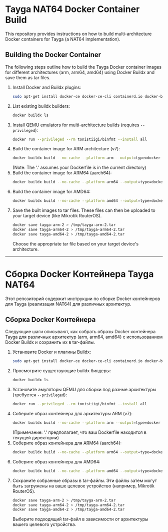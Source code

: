 # Tayga NAT64 Docker Container Build

This repository provides instructions on how to build multi-architecture Docker containers for Tayga (a NAT64 implementation).

## Building the Docker Container

The following steps outline how to build the Tayga Docker container images for different architectures (arm, arm64, amd64) using Docker Buildx and save them as tar files.

1.  Install Docker and Buildx plugins:
    ```bash
    sudo apt-get install docker-ce docker-ce-cli containerd.io docker-buildx-plugin docker-compose-plugin
    ```
2.  List existing buildx builders:
    ```bash
    docker buildx ls
    ```
3.  Install QEMU emulators for multi-architecture builds (requires `--privileged`):
    ```bash
    docker run --privileged --rm tonistiigi/binfmt --install all
    ```
4.  Build the container image for ARM architecture (v7):
    ```bash
    docker buildx build --no-cache --platform arm --output=type=docker -t tayga-arm-2 .
    ```
    (Note: The '.' assumes your Dockerfile is in the current directory)
5.  Build the container image for ARM64 (aarch64):
    ```bash
    docker buildx build --no-cache --platform arm64 --output=type=docker -t tayga-arm64-2 .
    ```
6.  Build the container image for AMD64:
    ```bash
    docker buildx build --no-cache --platform amd64 --output=type=docker -t tayga-amd64-2 .
    ```
7.  Save the built images to tar files. These files can then be uploaded to your target device (like Mikrotik RouterOS).
    ```bash
    docker save tayga-arm-2 > /tmp/tayga-arm-2.tar
    docker save tayga-arm64-2 > /tmp/tayga-arm64-2.tar
    docker save tayga-amd64-2 > /tmp/tayga-amd64-2.tar
    ```
    Choose the appropriate tar file based on your target device's architecture.

---

# Сборка Docker Контейнера Tayga NAT64

Этот репозиторий содержит инструкции по сборке Docker контейнеров для Tayga (реализация NAT64) для различных архитектур.

## Сборка Docker Контейнера

Следующие шаги описывают, как собрать образы Docker контейнера Tayga для различных архитектур (arm, arm64, amd64) с использованием Docker Buildx и сохранить их в tar-файлы.

1.  Установите Docker и плагины Buildx:
    ```bash
    sudo apt-get install docker-ce docker-ce-cli containerd.io docker-buildx-plugin docker-compose-plugin
    ```
2.  Просмотрите существующие buildx билдеры:
    ```bash
    docker buildx ls
    ```
3.  Установите эмуляторы QEMU для сборки под разные архитектуры (требуется `--privileged`):
    ```bash
    docker run --privileged --rm tonistiigi/binfmt --install all
    ```
4.  Соберите образ контейнера для архитектуры ARM (v7):
    ```bash
    docker buildx build --no-cache --platform arm --output=type=docker -t tayga-arm-2 .
    ```
    (Примечание: '.' предполагает, что ваш Dockerfile находится в текущей директории)
5.  Соберите образ контейнера для ARM64 (aarch64):
    ```bash
    docker buildx build --no-cache --platform arm64 --output=type=docker -t tayga-arm64-2 .
    ```
6.  Соберите образ контейнера для AMD64:
    ```bash
    docker buildx build --no-cache --platform amd64 --output=type=docker -t tayga-amd64-2 .
    ```
7.  Сохраните собранные образы в tar-файлы. Эти файлы затем могут быть загружены на ваше целевое устройство (например, Mikrotik RouterOS).
    ```bash
    docker save tayga-arm-2 > /tmp/tayga-arm-2.tar
    docker save tayga-arm64-2 > /tmp/tayga-arm64-2.tar
    docker save tayga-amd64-2 > /tmp/tayga-amd64-2.tar
    ```
    Выберите подходящий tar-файл в зависимости от архитектуры вашего целевого устройства.
